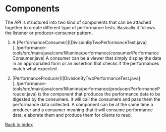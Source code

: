 # Components

The API is structured into two kind of components that can be attached
together to create different type of performance tests. Basically it follows
the listener or producer-consumer pattern.

1.  A [PerformanceConsumer]([DivisionByTwoPerformanceTest.java]
    (../performance-tools/src/main/java/com/fillumina/performance/consumer/PerformanceConsumer.java)
    A consumer can be a viewer that simply display the
    data in an appropriated form or an assertion that checks if the performances
    match what expected.

2. [PerformanceProducer]([DivisionByTwoPerformanceTest.java]
    (../performance-tools/src/main/java/com/fillumina/performance/producer/PerformanceProucer.java)
    is the component that produces the performance data to be digested by the
    consumers. It will call the consumers and pass them the
    performance data collected.
    A component can be at the same time a producer and a consumer
    meaning that it will consume performance data, elaborate them and produce them
    for clients to read.

[Back to index](documentation_index.md)